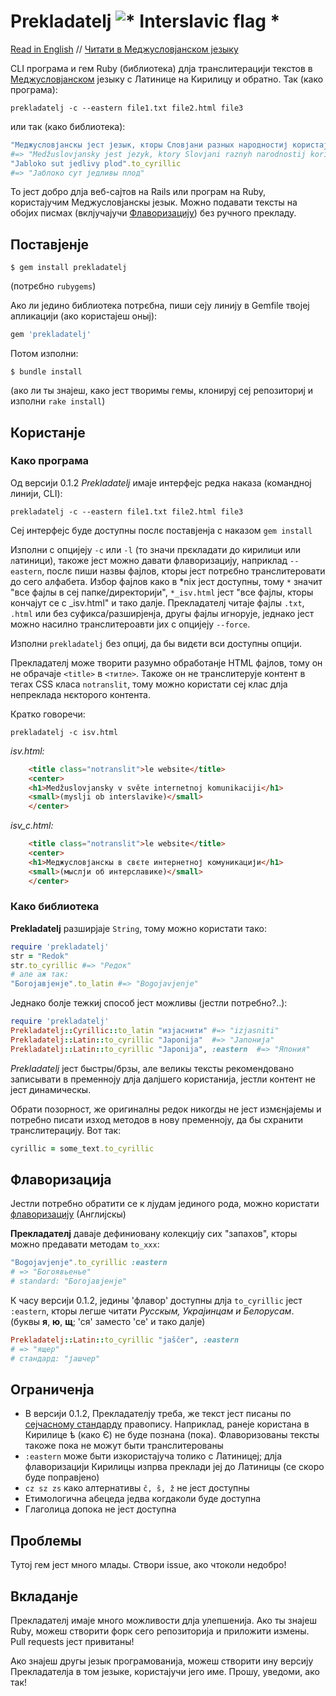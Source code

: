 # Prekladatelj ![* Interslavic flag *](http://steen.free.fr/interslavic/slovianski.ico)
[Read in English](README.md) // [Читати в Меджусловjанском jезыку](README_isl_cy.md)

CLI програма и гем Ruby (библиотека) длја транслитерацији текстов в [Меджусловјанском](http://steen.free.fr/interslavic/index.html) језыку с Латинице на Кирилицу и обратно.
Так (како програма):

```shell
prekladatelj -c --eastern file1.txt file2.html file3
```

или так (како библиотека):

```ruby
"Меджусловјанскы јест језык, кторы Словјани разных народностиј користајут".to_latin
#=> "Medžuslovjansky jest jezyk, ktory Slovjani raznyh narodnostij koristajut"
"Jabloko sut jedlivy plod".to_cyrillic
#=> "Јаблоко сут једливы плод"
```
То јест добро длја веб-сајтов на Rails или програм на Ruby, користајучим Меджусловјанскы језык.
Можно подавати тексты на обојих писмах (вклјучајучи [Флаворизацију](#Флаворизација)) без ручного прекладу.

## Поставјенје

    $ gem install prekladatelj
(потрєбно ``rubygems``)

Ако ли једино библиотека потрєбна, пиши сеју линију в Gemfile твојеј апликацији (ако користајеш оныј):

```ruby
gem 'prekladatelj'
```

Потом изполни:

    $ bundle install

(ако ли ты знајеш, како јест творимы гемы, клонируј сеј репозиториј и изполни ``rake install``)
## Користанје

### Како програма
Од версији 0.1.2 _Prekladatelj_ имаје интерфејс редка наказа (командној линији, CLI):
```shell
prekladatelj -c --eastern file1.txt file2.html file3
```
Сеј интерфејс буде доступны послє поставјенја с наказом ``gem install``

Изполни с опцијеју ``-c`` или ``-l`` (то значи прєкладати до кирили``ц``и или ``л``атиници), такоже јест можно давати флаворизацију,
наприклад ``--eastern``, послє пиши назвы фајлов, кторы јест потрєбно транслитеровати до сего алфабета.
Избор фајлов како в *nix јест доступны, тому ``*`` значит "все фајлы в сеј папке/директорији", ``*_isv.html`` јест "все фајлы, кторы кончајут се с _isv.html" и тако далје.
Прекладателј читаје фајлы ``.txt``, ``.html`` или без суфикса/разширјенја, другы фајлы игнорује, једнако јест можно насилно транслитероавти јих с опцијеју ``--force``.

Изполни ``prekladatelj`` без опциј, да бы видєти вси доступны опцији.

Прекладателј може творити разумно обработанје HTML фајлов, тому он не обрачаје ``<title>`` в ``<титле>``.
Такоже он не транслитерује контент в тегах CSS класа ``notranslit``, тому можно користати сеј клас длја непреклада нєкторого контента.

Кратко говоречи:
```shell
prekladatelj -c isv.html
```

_isv.html:_
```html
    <title class="notranslit">le website</title>
    <center>
    <h1>Medžuslovjansky v světe internetnoj komunikaciji</h1>
    <small>(myslji ob interslavike)</small>
    </center>
```
_isv_c.html:_
```html
    <title class="notranslit">le website</title>
    <center>
    <h1>Меджусловјанскы в свєте интернетној комуникацији</h1>
    <small>(мыслји об интерславике)</small>
    </center>
```

### Како библиотека

**Prekladatelј** разширјаје ``String``, тому можно користати тако:

```ruby
require 'prekladatelj'
str = "Redok"
str.to_cyrillic #=> "Редок"
# але аж так:
"Богоjaвjeнje".to_latin #=> "Bogojavjenje"
```

Једнако болје тежкиј способ јест можливы (јестли потребно?..):
```ruby
require 'prekladatelj'
Prekladatelj::Cyrillic::to_latin "изjаснити" #=> "izjasniti"
Prekladatelj::Latin::to_cyrillic "Japonija"  #=> "Јапонија"
Prekladatelj::Latin::to_cyrillic "Japonija", :eastern  #=> "Япония"
```
_Prekladatelj_ јест быстры/брзы, але великы тексты рекомендовано записывати в пременноју длја далјшего користанија, јестли
контент не јест динамическы.

Обрати позорност, же оригиналны редок никогды не јест измєнјајемы и потребно писати изход методов в нову пременноју,
да бы схранити транслитерацију. Вот так:

```ruby
cyrillic = some_text.to_cyrillic
```

## Флаворизација

Јестли потребно обратити се к лјудам јединого рода, можно користати [флаворизацију](http://steen.free.fr/interslavic/flavorizacija.html) (Англијскы)
 
**Прекладателј** даваје дефиниовану колекцију сих "запахов", кторы можно предавати методам ``to_xxx``:

```ruby
"Bogojavjenje".to_cyrillic :eastern 
# => "Богоявьенье" 
# standard: "Богоjaвjeнje"
``` 

К часу версији 0.1.2, једины 'флавор' доступны длја ``to_cyrillic`` јест ``:eastern``,
кторы легше читати *Русскым, Украјинцам и Белорусам*.
(буквы **я**, **ю**, **щ**; 'ся' заместо 'се' и тако далје)
```ruby
Prekladatelj::Latin::to_cyrillic "jaščer", :eastern
# => "ящер"
# стандард: "јашчер"
```

## Ограниченја
* В версији 0.1.2, Прекладателју треба, же текст јест писаны по [сејчасному стандарду](http://steen.free.fr/interslavic/orthography.html#standard_alphabet) правопису.
Наприклад, ранеје користана в Кирилице ѣ (како Є) не буде познана (пока). Флаворизованы
тексты такоже пока не можут быти транслитерованы
* ``:eastern`` може быти изкористајуча толико с Латиницеј; длја флаворизацији Кирилицы изпрва преклади јеј до Латиницы (се скоро буде поправјено) 
* ``cz sz zs`` како алтернативы ``č, š, ž`` не јест доступны
* Етимологична абецеда једва когдаколи буде доступна
* Глаголица допока не јест доступна

## Проблемы
Тутој гем јест много млады. Створи issue, ако чтоколи недобро!

## Вкладанје

Прекладателј имаје много можливости длја улепшенија. Ако ты знајеш Ruby, можеш створити форк сего репозиторија и приложити
измены. Pull requests јест привитаны!

Ако знајеш другы језык програмованија, можеш створити ину версију Прекладателја в том језыке, користајучи јего име.
Прошу, уведоми, ако так!